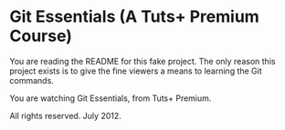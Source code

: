 # Git Essentials (A Tuts+ Premium Course)

You are reading the README for this fake project.
The only reason this project exists is to give
the fine viewers a means to learning the Git
commands.

You are watching Git Essentials, from Tuts+ Premium.

All rights reserved. July 2012.
